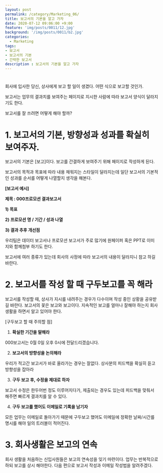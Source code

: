 ```yaml
---
layout: post
permalink: /category/Marketing_06/
title: 보고서의 기본을 알고 가자 
date: 2020-07-12 09:06:00 +9:00
feature: 'img/posts/0011/12.jpg'
background: '/img/posts/0011/b2.jpg'
categories:
  - Marketing
tags:
- 보고서
- 보고서의 기본 
- 간략한 보고서
description : 보고서의 기본을 알고 가자
---
```


# 

회사에 입사한 당신, 상사에게 보고 할 일이 생겼다. 어떤 식으로 보고할 것인가. 

보고서는 업무의 결과치를 보여주는 페이지로 지시한 사람에 따라 보고서 양식이 달라지기도 한다. 

보고서를 잘 쓰려면 어떻게 해야 할까? 



#  1. 보고서의 기본, 방향성과 성과를 확실히 보여주자. 

보고서의 기본은 [보고]이다. 보고를 간결하게 보여주기 위해 페이지로 작성하게 된다. 

보고서의 목적과 목표에 따라 내용 채워지는 스타일이 달라지는데 일단 보고서의 기본적인 성과를 순서를 어떻게 나열할지 생각을 해본다. 



**[보고서 예시]** 

**제목 : 000프로모션 결과보고서** 

**1)   목표**

**2)   프로모션 명 / 기간 / 성과 나열** 

**3)   결과 추후 개선점** 

우리팀은 데이터 보고서나 프로모션 보고서가 주로 많기에 원페이퍼 혹은 PPT로 이미지와 함께첨부 하기도 한다. 

보고서에 여러 종류가 있는데 회사의 사정에 따라 보고서의 내용이 달라지니 참고 하길 바란다. 

 



# 2. 보고서를 작성 할 때 구두보고를 꼭 해라 

보고서를 작성할 때, 상사가 지시를 내려주는 경우가 다수이며 작성 중인 상황을 공유받길 바란다. 보고서의 꽃은 보고와 보고이다. 지속적인 보고를 얼마나 잘해야 하는지 회사생활을 하면서 알고 있어야 한다. 

 

[구두보고 할 때 주의할 점]

1. **확실한 기간을 말해라** 

000보고서는 0월 0일 오후 0시에 전달드리겠습니다.

2. **보고서의 방향성을 논의해라** 

우리가 적고간 보고서가 바로 올라가는 경우는 잘없다. 상사분의 피드백을 확실히 듣고 방향성을 잡아라

3. **구두 보고 후, 수정을 제대로 하자** 

보고서 수정은 한두어번 정도 이루어지다가, 제출되는 경우도 있는데 피드백을 맞춰서 해주면 빠르게 결과치를 알 수 있다.

4. **구두 보고를 했어도 이메일로 기록을 남기자**

 모든 업무는 이메일로 돌아가기 때문에 구두보고 했어도 이메일에 정확한 날짜/시간를 명시를 해야 일의 트러블이 적어진다. 





# 3. 회사생활은 보고의 연속 

회사 생활을 처음하는 신입사원들은 보고의 연속성을 잊기 마련이다. 업무는 반복적으로 하되 보고를 상시 해야한다. 다음 편으로 보고서 작성과 이메일 작성법을 알려주겠다. 

 